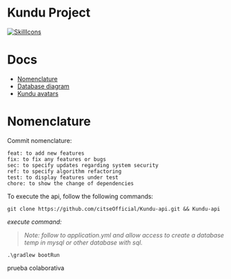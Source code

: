 # Kundu Project

[![SkillIcons](https://skillicons.dev/icons?i=androidstudio,spring,mysql,docker,sentry,kotlin,java,git)](https://skillicons.dev)

# Docs

- [Nomenclature](#nomenclature)
- [Database diagram](https://github.com/citseOfficial/Kundu-api/tree/main/src/main/resources/.github/kundu_diagram-v2.png)
- [Kundu avatars](https://ibb.co/album/dWqKW6)

# Nomenclature
Commit nomenclature:
```
feat: to add new features
fix: to fix any features or bugs
sec: to specify updates regarding system security
ref: to specify algorithm refactoring
test: to display features under test
chore: to show the change of dependencies
```

To execute the api, follow the following commands:
```
git clone https://github.com/citseOfficial/Kundu-api.git && Kundu-api
```

_execute command:_
> _Note: follow to application.yml and allow access
> to create a database temp in mysql or other database with sql._
```
.\gradlew bootRun
```

prueba colaborativa